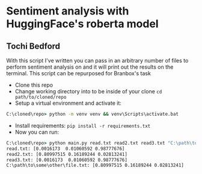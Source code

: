 # Sentiment analysis with HuggingFace's roberta model

## Tochi Bedford

With this script I've written you can pass in an arbitrary number of files to perform sentiment analysis on and it will print out the results on the terminal. This script can be repurposed for Branbox's task

- Clone this repo
- Change working directory into to be inside of your clone `cd path/to/cloned/repo`
- Setup a virtual environment and activate it:

```bat
C:\cloned\repo> python -m venv venv && venv\Scripts\activate.bat
```

- Install requirements: `pip install -r requirements.txt`
- Now you can run:

```bat
C:\cloned\repo> python main.py read.txt read2.txt read3.txt "C:\path\to\some\other\file.txt"
read.txt: [0.0016173  0.01060592 0.98777676]
read2.txt: [0.80997515 0.16189244 0.02813241]
read3.txt: [0.0016173  0.01060592 0.98777676]
C:\path\to\some\other\file.txt: [0.80997515 0.16189244 0.02813241]
```
